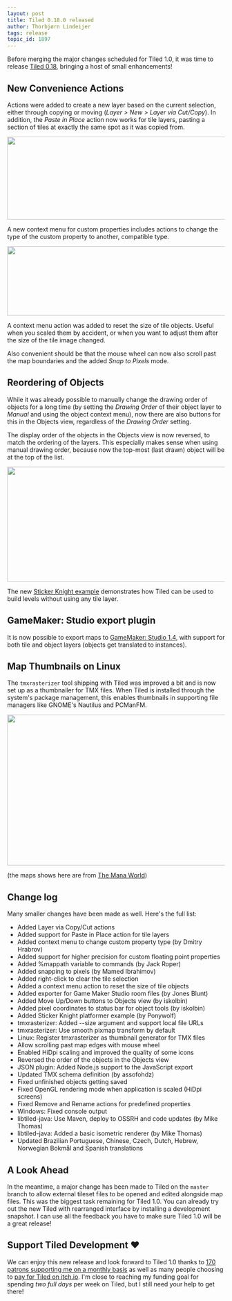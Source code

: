 ```yaml
---
layout: post
title: Tiled 0.18.0 released
author: Thorbjørn Lindeijer
tags: release
topic_id: 1897
---
```


Before merging the major changes scheduled for Tiled 1.0, it was time to release [Tiled 0.18](https://thorbjorn.itch.io/tiled), bringing a host of small enhancements!

## New Convenience Actions

Actions were added to create a new layer based on the current selection, either through copying or moving (_Layer > New > Layer via Cut/Copy_). In addition, the _Paste in Place_ action now works for tile layers, pasting a section of tiles at exactly the same spot as it was copied from.

<img src="http://discourse.mapeditor.org/uploads/mapeditor/original/1X/85ec5a011d892ccdf0d833be9a42d1c552c4df12.png" width="690" height="191">

A new context menu for custom properties includes actions to change the type of the custom property to another, compatible type.

<img src="http://discourse.mapeditor.org/uploads/mapeditor/original/1X/337ef259560eab69e722c5cec4566ff79c5c6787.png" width="620" height="160">

A context menu action was added to reset the size of tile objects. Useful when you scaled them by accident, or when you want to adjust them after the size of the tile image changed.

Also convenient should be that the mouse wheel can now also scroll past the map boundaries and the added _Snap to Pixels_ mode.

## Reordering of Objects

While it was already possible to manually change the drawing order of objects for a long time (by setting the _Drawing Order_ of their object layer to _Manual_ and using the object context menu), now there are also buttons for this in the Objects view, regardless of the _Drawing Order_ setting.

The display order of the objects in the Objects view is now reversed, to match the ordering of the layers. This especially makes sense when using manual drawing order, because now the top-most (last drawn) object will be at the top of the list.

<img src="http://discourse.mapeditor.org/uploads/mapeditor/original/1X/41908d9743082eb715f9e7361461bae811cf5c4a.png" width="690" height="265">

The new [Sticker Knight example](https://github.com/bjorn/tiled/tree/master/examples/sticker-knight) demonstrates how Tiled can be used to build levels without using any tile layer.

## GameMaker: Studio export plugin

It is now possible to export maps to [GameMaker: Studio 1.4](https://www.yoyogames.com/gamemaker/features), with support for both tile and object layers (objects get translated to instances).

## Map Thumbnails on Linux

The `tmxrasterizer` tool shipping with Tiled was improved a bit and is now set up as a thumbnailer for TMX files. When Tiled is installed through the system's package management, this enables thumbnails in supporting file managers like GNOME's Nautilus and PCManFM.

<img src="http://discourse.mapeditor.org/uploads/mapeditor/original/1X/6dba9d0cd1ea1ebc5d175dc376e8a650000a9764.png" width="690" height="348">

(the maps shows here are from [The Mana World](https://www.themanaworld.org/))

## Change log

Many smaller changes have been made as well. Here's the full list:

* Added Layer via Copy/Cut actions
* Added support for Paste in Place action for tile layers
* Added context menu to change custom property type (by Dmitry Hrabrov)
* Added support for higher precision for custom floating point properties
* Added %mappath variable to commands (by Jack Roper)
* Added snapping to pixels (by Mamed Ibrahimov)
* Added right-click to clear the tile selection
* Added a context menu action to reset the size of tile objects
* Added exporter for Game Maker Studio room files (by Jones Blunt)
* Added Move Up/Down buttons to Objects view (by iskolbin)
* Added pixel coordinates to status bar for object tools (by iskolbin)
* Added Sticker Knight platformer example (by Ponywolf)
* tmxrasterizer: Added --size argument and support local file URLs
* tmxrasterizer: Use smooth pixmap transform by default
* Linux: Register tmxrasterizer as thumbnail generator for TMX files
* Allow scrolling past map edges with mouse wheel
* Enabled HiDpi scaling and improved the quality of some icons
* Reversed the order of the objects in the Objects view
* JSON plugin: Added Node.js support to the JavaScript export
* Updated TMX schema definition (by assofohdz)
* Fixed unfinished objects getting saved
* Fixed OpenGL rendering mode when application is scaled (HiDpi screens)
* Fixed Remove and Rename actions for predefined properties
* Windows: Fixed console output
* libtiled-java: Use Maven, deploy to OSSRH and code updates (by Mike Thomas)
* libtiled-java: Added a basic isometric renderer (by Mike Thomas)
* Updated Brazilian Portuguese, Chinese, Czech, Dutch, Hebrew, Norwegian Bokmål and Spanish translations


## A Look Ahead

In the meantime, a major change has been made to Tiled on the `master` branch to allow external tileset files to be opened and edited alongside map files. This was the biggest task remaining for Tiled 1.0. You can already try out the new Tiled with rearranged interface by installing a development snapshot. I can use all the feedback you have to make sure Tiled 1.0 will be a great release!

## Support Tiled Development :heart:

We can enjoy this new release and look forward to Tiled 1.0 thanks to [170 patrons supporting me on a monthly basis](https://www.patreon.com/bjorn) as well as many people choosing to [pay for Tiled on itch.io](https://thorbjorn.itch.io/tiled/purchase). I'm close to reaching my funding goal for spending _two full days_ per week on Tiled, but I still need your help to get there!
